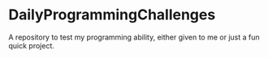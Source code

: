 # DailyProgrammingChallenges
A repository to test my programming ability, either given to me or just a fun quick project.
